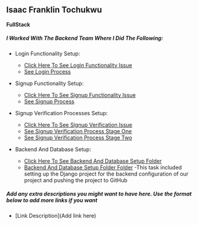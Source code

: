 ## Isaac Franklin Tochukwu
 __FullStack__

##### I Worked With The Backend Team Where I Did The Following:

* Login Functionality Setup: <br>
    - [Click Here To See Login Functionality Issue](https://github.com/zuri-training/kk-platform/issues/3)
    - [See Login Process](http://127.0.0.1:8000/Login/)
    
    
* Signup Functionality Setup: <br>
    - [Click Here To See Signup Functionality Issue](https://github.com/zuri-training/kk-platform/issues/2)
    - [See Signup Process](http://127.0.0.1:8000/Signup/)
    
    
* Signup Verification Processes Setup: <br>
    - [Click Here To See Signup Verification Issue](https://github.com/zuri-training/kk-platform/issues/10)
    - [See Signup Verification Process Stage One](http://127.0.0.1:8000/validateid/)
    - [See Signup Verification Process Stage Two](http://127.0.0.1:8000/validation2/)
    
    
* Backend And Database Setup: <br>
    - [Click Here To See Backend And Database Setup Folder](https://github.com/zuri-training/kk-platform/issues/4)
    - [Backend And Database Setup Folder Folder](https://github.com/zuri-training/kk-platform)
    -This task included setting up the Django project for the backend configuration of our project and pushing the project to GitHub





##### Add any extra descriptions you might want to have here. Use the format below to add more links if you want

* [Link Description](Add link here)
